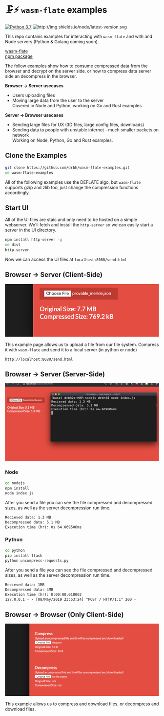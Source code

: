 # 🗜️⚡ `wasm-flate` examples

[![Python 3.7](https://img.shields.io/badge/python-3.7-blue.svg)](https://www.python.org/downloads/release/python-370/)
<img src="https://camo.githubusercontent.com/ee55a8e84adcd182ecc1a04d4d83ceec688f80da/687474703a2f2f696d672e736869656c64732e696f2f62616467652f6e6f64652d76302e31302e33332d6f72616e67652e737667" alt="http://img.shields.io/node/latest-version.svg" data-canonical-src="http://img.shields.io/badge/node-v0.10.33-orange.svg" style="max-width:100%;">

This repo contains examples for interacting with `wasm-flate` and with and Node servers (Python & Golang coming soon).  

[wasm-flate](https://github.com/drbh/wasm-flate)  
[npm package](https://npmjs.com/package/wasm-flate)  

The follow examples show how to consume compressed data from the browser and decrypt on the server side, or how to compress data server side an decompress in the browser.

**Browser → Server usecases**  
- Users uploading files  
- Moving large data from the user to the server  
Covered in Node and Python, working on Go and Rust examples.  

**Server → Browser usecases**  
- Sending large files for UX (3D files, large config files, downloads)  
- Sending data to people with unstable internet - much smaller packets on network  
Working on Node, Python, Go and Rust examples.  


## Clone the Examples
```bash
git clone https://github.com/drbh/wasm-flate-examples.git
cd wasm-flate-examples
```

All of the following examples use the DEFLATE algo, but `wasm-flate` supports gzip and zlib too, just change the compression functions accordingly.  

## Start UI

All of the UI files are staic and only need to be hosted on a simple webserver. We'll fetch and install the `http-server` so we can easily start a server in the UI directory.
```bash
npm install http-server -g
cd dist
http-server
```
Now we can access the UI files at `localhost:8080/send.html`  

## Browser → Server (Client-Side)

![File Upload and Compress UI](https://raw.githubusercontent.com/drbh/wasm-flate-examples/master/images/fileinput.png)

This example page allows us to upload a file from our file system. Compress it with `wasm-flate` and send it to a local server (in python or node)

```
http://localhost:8080/send.html
```

## Browser → Server (Server-Side)

![compress and send to server](https://raw.githubusercontent.com/drbh/wasm-flate-examples/master/images/screenshot.png)

### Node
```bash
cd nodejs
npm install
node index.js 
```

After you send a file you can see the file compressed and decompressed sizes, as well as the server decompression run time.
```
Recieved data: 1.3 MB
Decompressed data: 5.1 MB
Execution time (hr): 0s 64.069506ms
```

### Python
```bash
cd python
pip install flask
python uncompress-requests.py
```

After you send a file you can see the file compressed and decompressed sizes, as well as the server decompression run time.
```
Recieved data: 1MB
Decompressed data: 4MB
Execution time (hr): 0:00:00.018002
127.0.0.1 - - [08/May/2019 23:53:24] "POST / HTTP/1.1" 200 -
```

## Browser → Browser (Only Client-Side)

![compress and decompress in browser](https://raw.githubusercontent.com/drbh/wasm-flate-examples/master/images/browser-only.png)

This example allows us to compress and download files, or decompress and download files. 
